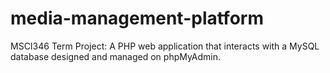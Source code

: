 # media-management-platform
MSCI346 Term Project: A PHP web application that interacts with a MySQL database designed and managed on phpMyAdmin.
